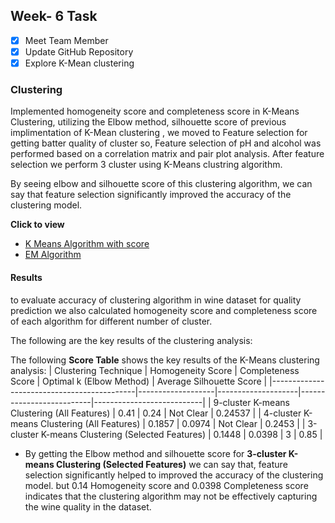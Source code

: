 ## Week- 6 Task
- [x] Meet Team Member 
- [x] Update GitHub Repository 
- [x] Explore K-Mean clustering

### Clustering 
Implemented homogeneity score and completeness score in K-Means Clustering, utilizing the Elbow method, silhouette score of previous implimentation of K-Mean clustering , we moved to Feature selection for getting batter quality of cluster so, Feature selection of pH and alcohol was performed based on a correlation matrix and pair plot analysis. After feature selection we perform 3 cluster using K-Means clustring algorithm.

By seeing elbow and silhouette score of this clustering algorithm, we can say that feature selection significantly improved the accuracy of the clustering model.

**Click to view**
 - [K Means Algorithm with score](https://github.com/dmml-heriot-watt/group-coursework-dmml_cw/blob/main/notebooks/K_Means_Clustering_withScore.ipynb) 
- [EM Algorithm]( https://github.com/dmml-heriot-watt/group-coursework-dmml_cw/blob/main/notebooks/EM.ipynb)

#### Results
to evaluate accuracy of clustering algorithm in wine dataset for quality prediction we also calculated homogeneity score and completeness score of each algorithm for different number of cluster.

The following are the key results of the clustering analysis:

The following **Score Table** shows the key results of the K-Means clustering analysis:
| Clustering Technique                        | Homogeneity Score | Completeness Score | Optimal k (Elbow Method) | Average Silhouette Score |
|--------------------------------------------|-------------------|--------------------|--------------------------|---------------------------|
| 9-cluster K-means Clustering (All Features) | 0.41              | 0.24               | Not Clear                | 0.24537          |
| 4-cluster K-means Clustering (All Features) | 0.1857            | 0.0974             | Not Clear                | 0.2453                    |
| 3-cluster K-means Clustering (Selected Features) | 0.1448       | 0.0398             | 3                        | 0.85                      |

- By getting the Elbow method and silhouette score for **3-cluster K-means Clustering (Selected Features)** we can say that, feature selection significantly helped to improved the accuracy of the clustering model. but 0.14 Homogeneity score and 0.0398 Completeness score indicates that the clustering algorithm may not be effectively capturing the wine quality in the dataset.
